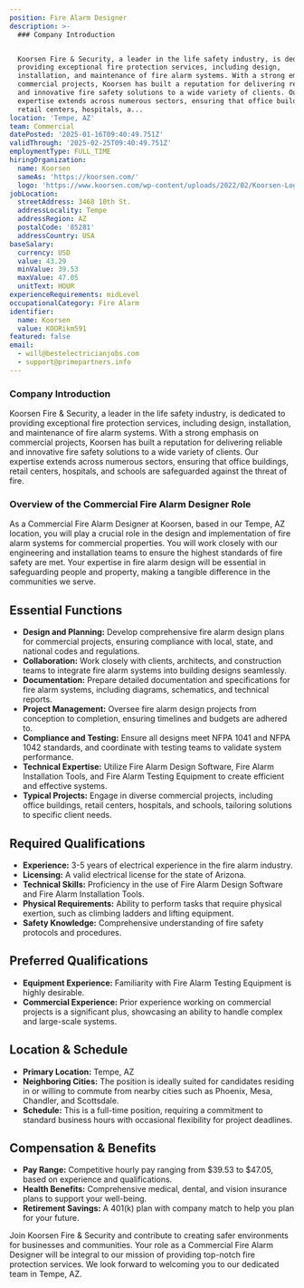 ```yaml
---
position: Fire Alarm Designer
description: >-
  ### Company Introduction


  Koorsen Fire & Security, a leader in the life safety industry, is dedicated to
  providing exceptional fire protection services, including design,
  installation, and maintenance of fire alarm systems. With a strong emphasis on
  commercial projects, Koorsen has built a reputation for delivering reliable
  and innovative fire safety solutions to a wide variety of clients. Our
  expertise extends across numerous sectors, ensuring that office buildings,
  retail centers, hospitals, a...
location: 'Tempe, AZ'
team: Commercial
datePosted: '2025-01-16T09:40:49.751Z'
validThrough: '2025-02-25T09:40:49.751Z'
employmentType: FULL_TIME
hiringOrganization:
  name: Koorsen
  sameAs: 'https://koorsen.com/'
  logo: 'https://www.koorsen.com/wp-content/uploads/2022/02/Koorsen-Logo.svg'
jobLocation:
  streetAddress: 3468 10th St.
  addressLocality: Tempe
  addressRegion: AZ
  postalCode: '85281'
  addressCountry: USA
baseSalary:
  currency: USD
  value: 43.29
  minValue: 39.53
  maxValue: 47.05
  unitText: HOUR
experienceRequirements: midLevel
occupationalCategory: Fire Alarm
identifier:
  name: Koorsen
  value: KOORikm591
featured: false
email:
  - will@bestelectricianjobs.com
  - support@primepartners.info
---
```




### Company Introduction

Koorsen Fire & Security, a leader in the life safety industry, is dedicated to providing exceptional fire protection services, including design, installation, and maintenance of fire alarm systems. With a strong emphasis on commercial projects, Koorsen has built a reputation for delivering reliable and innovative fire safety solutions to a wide variety of clients. Our expertise extends across numerous sectors, ensuring that office buildings, retail centers, hospitals, and schools are safeguarded against the threat of fire.

### Overview of the Commercial Fire Alarm Designer Role

As a Commercial Fire Alarm Designer at Koorsen, based in our Tempe, AZ location, you will play a crucial role in the design and implementation of fire alarm systems for commercial properties. You will work closely with our engineering and installation teams to ensure the highest standards of fire safety are met. Your expertise in fire alarm design will be essential in safeguarding people and property, making a tangible difference in the communities we serve.

## Essential Functions

- **Design and Planning:** Develop comprehensive fire alarm design plans for commercial projects, ensuring compliance with local, state, and national codes and regulations.
- **Collaboration:** Work closely with clients, architects, and construction teams to integrate fire alarm systems into building designs seamlessly.
- **Documentation:** Prepare detailed documentation and specifications for fire alarm systems, including diagrams, schematics, and technical reports.
- **Project Management:** Oversee fire alarm design projects from conception to completion, ensuring timelines and budgets are adhered to.
- **Compliance and Testing:** Ensure all designs meet NFPA 1041 and NFPA 1042 standards, and coordinate with testing teams to validate system performance.
- **Technical Expertise:** Utilize Fire Alarm Design Software, Fire Alarm Installation Tools, and Fire Alarm Testing Equipment to create efficient and effective systems.
- **Typical Projects:** Engage in diverse commercial projects, including office buildings, retail centers, hospitals, and schools, tailoring solutions to specific client needs.

## Required Qualifications

- **Experience:** 3-5 years of electrical experience in the fire alarm industry.
- **Licensing:** A valid electrical license for the state of Arizona.
- **Technical Skills:** Proficiency in the use of Fire Alarm Design Software and Fire Alarm Installation Tools.
- **Physical Requirements:** Ability to perform tasks that require physical exertion, such as climbing ladders and lifting equipment.
- **Safety Knowledge:** Comprehensive understanding of fire safety protocols and procedures.

## Preferred Qualifications

- **Equipment Experience:** Familiarity with Fire Alarm Testing Equipment is highly desirable.
- **Commercial Experience:** Prior experience working on commercial projects is a significant plus, showcasing an ability to handle complex and large-scale systems.

## Location & Schedule

- **Primary Location:** Tempe, AZ
- **Neighboring Cities:** The position is ideally suited for candidates residing in or willing to commute from nearby cities such as Phoenix, Mesa, Chandler, and Scottsdale.
- **Schedule:** This is a full-time position, requiring a commitment to standard business hours with occasional flexibility for project deadlines.

## Compensation & Benefits

- **Pay Range:** Competitive hourly pay ranging from $39.53 to $47.05, based on experience and qualifications.
- **Health Benefits:** Comprehensive medical, dental, and vision insurance plans to support your well-being.
- **Retirement Savings:** A 401(k) plan with company match to help you plan for your future.

Join Koorsen Fire & Security and contribute to creating safer environments for businesses and communities. Your role as a Commercial Fire Alarm Designer will be integral to our mission of providing top-notch fire protection services. We look forward to welcoming you to our dedicated team in Tempe, AZ.
